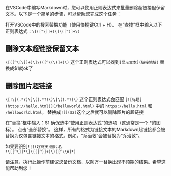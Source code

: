 在VSCode中编写Markdown时，您可以使用正则表达式来批量删除超链接但保留文本。以下是一个简单的步骤，可以帮助您完成这个任务：

打开VSCode中的搜索替换功能（使用快捷键Ctrl + H）。
在“查找”框中输入以下正则表达式：`\[([^\]]+)\]\([^)]+\)`

## 删除文本超链接保留文本
`\[([^\[\]]+)\]\(([^\(\)]+)\)`
这个正则表达式可以找到`[显示文本](链接地址)`
替换成$1就ok了

## 删除图片超链接
`\[!\[(.*?)\]\((.*?)\)\]\((.*?)\)`
这个正则表达式会匹配 `[![标题](https://hello.html)](/helloworld.html)` 中的 `https://hello.html` 和 `/helloworld.html`。
替换成`![]($2)`这个之后就可以删除图片的超链接

在“替换”框中输入：$1
确保选中“使用正则表达式”的选项（这通常是一个.*的图标）。
点击“全部替换”。
这样，所有的格式为链接文本的Markdown超链接都会被替换为仅包含链接文本的格式。例如，“乔治敦”会被替换为“乔治敦”。

如果要识别`![](超链接)图片名`  
`!\[[^\]]*\]\(([^)]+)\)([^\\n]*)`

请注意，执行此操作前建议您备份文档，以防万一替换出现不预期的结果。希望这能帮助到您！